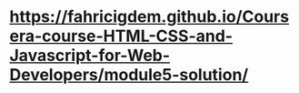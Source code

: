 # https://fahricigdem.github.io/Coursera-course-HTML-CSS-and-Javascript-for-Web-Developers/module5-solution/
